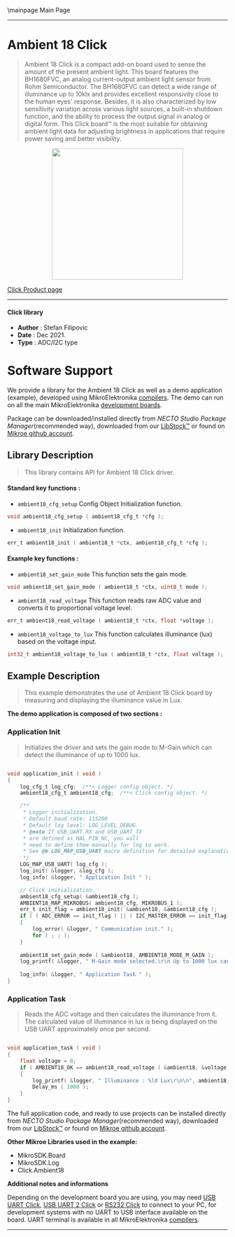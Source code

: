 \mainpage Main Page

---
# Ambient 18 Click

> Ambient 18 Click is a compact add-on board used to sense the amount of the present ambient light. This board features the BH1680FVC, an analog current-output ambient light sensor from Rohm Semiconductor. The BH1680FVC can detect a wide range of illuminance up to 10klx and provides excellent responsivity close to the human eyes' response. Besides, it is also characterized by low sensitivity variation across various light sources, a built-in shutdown function, and the ability to process the output signal in analog or digital form. This Click board™ is the most suitable for obtaining ambient light data for adjusting brightness in applications that require power saving and better visibility.

<p align="center">
  <img src="https://download.mikroe.com/images/click_for_ide/ambient18_click.png" height=300px>
</p>

[Click Product page](https://www.mikroe.com/ambient-18-click)

---


#### Click library

- **Author**        : Stefan Filipovic
- **Date**          : Dec 2021.
- **Type**          : ADC/I2C type


# Software Support

We provide a library for the Ambient 18 Click
as well as a demo application (example), developed using MikroElektronika
[compilers](https://www.mikroe.com/necto-studio).
The demo can run on all the main MikroElektronika [development boards](https://www.mikroe.com/development-boards).

Package can be downloaded/installed directly from *NECTO Studio Package Manager*(recommended way), downloaded from our [LibStock&trade;](https://libstock.mikroe.com) or found on [Mikroe github account](https://github.com/MikroElektronika/mikrosdk_click_v2/tree/master/clicks).

## Library Description

> This library contains API for Ambient 18 Click driver.

#### Standard key functions :

- `ambient18_cfg_setup` Config Object Initialization function.
```c
void ambient18_cfg_setup ( ambient18_cfg_t *cfg );
```

- `ambient18_init` Initialization function.
```c
err_t ambient18_init ( ambient18_t *ctx, ambient18_cfg_t *cfg );
```

#### Example key functions :

- `ambient18_set_gain_mode` This function sets the gain mode.
```c
void ambient18_set_gain_mode ( ambient18_t *ctx, uint8_t mode );
```

- `ambient18_read_voltage` This function reads raw ADC value and converts it to proportional voltage level.
```c
err_t ambient18_read_voltage ( ambient18_t *ctx, float *voltage );
```

- `ambient18_voltage_to_lux` This function calculates illuminance (lux) based on the voltage input.
```c
int32_t ambient18_voltage_to_lux ( ambient18_t *ctx, float voltage );
```

## Example Description

> This example demonstrates the use of Ambient 18 Click board by measuring and displaying the illuminance value in Lux.

**The demo application is composed of two sections :**

### Application Init

> Initializes the driver and sets the gain mode to M-Gain which can detect the illuminance of up to 1000 lux.

```c

void application_init ( void )
{
    log_cfg_t log_cfg;  /**< Logger config object. */
    ambient18_cfg_t ambient18_cfg;  /**< Click config object. */

    /** 
     * Logger initialization.
     * Default baud rate: 115200
     * Default log level: LOG_LEVEL_DEBUG
     * @note If USB_UART_RX and USB_UART_TX 
     * are defined as HAL_PIN_NC, you will 
     * need to define them manually for log to work. 
     * See @b LOG_MAP_USB_UART macro definition for detailed explanation.
     */
    LOG_MAP_USB_UART( log_cfg );
    log_init( &logger, &log_cfg );
    log_info( &logger, " Application Init " );

    // Click initialization.
    ambient18_cfg_setup( &ambient18_cfg );
    AMBIENT18_MAP_MIKROBUS( ambient18_cfg, MIKROBUS_1 );
    err_t init_flag = ambient18_init( &ambient18, &ambient18_cfg );
    if ( ( ADC_ERROR == init_flag ) || ( I2C_MASTER_ERROR == init_flag ) )
    {
        log_error( &logger, " Communication init." );
        for ( ; ; );
    }
    
    ambient18_set_gain_mode ( &ambient18, AMBIENT18_MODE_M_GAIN );
    log_printf( &logger, " M-Gain mode selected.\r\n Up to 1000 lux can be measured.\r\n" );
    
    log_info( &logger, " Application Task " );
}

```

### Application Task

> Reads the ADC voltage and then calculates the illuminance from it.
The calculated value of illuminance in lux is being displayed on the USB UART 
approximately once per second.

```c

void application_task ( void )
{
    float voltage = 0;
    if ( AMBIENT18_OK == ambient18_read_voltage ( &ambient18, &voltage ) ) 
    {
        log_printf( &logger, " Illuminance : %ld Lux\r\n\n", ambient18_voltage_to_lux( &ambient18, voltage ) );
        Delay_ms ( 1000 );
    }
}

```

The full application code, and ready to use projects can be installed directly from *NECTO Studio Package Manager*(recommended way), downloaded from our [LibStock&trade;](https://libstock.mikroe.com) or found on [Mikroe github account](https://github.com/MikroElektronika/mikrosdk_click_v2/tree/master/clicks).

**Other Mikroe Libraries used in the example:**

- MikroSDK.Board
- MikroSDK.Log
- Click.Ambient18

**Additional notes and informations**

Depending on the development board you are using, you may need
[USB UART Click](https://www.mikroe.com/usb-uart-click),
[USB UART 2 Click](https://www.mikroe.com/usb-uart-2-click) or
[RS232 Click](https://www.mikroe.com/rs232-click) to connect to your PC, for
development systems with no UART to USB interface available on the board. UART
terminal is available in all MikroElektronika
[compilers](https://shop.mikroe.com/compilers).

---
